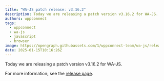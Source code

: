 ```yaml
---
title: "WA-JS patch release: v3.16.2"
description: Today we are releasing a patch version v3.16.2 for WA-JS.
authors: wppconnect
tags:
  - wppconnect
  - wa-js
  - javascript
  - browser
image: https://opengraph.githubassets.com/1/wppconnect-team/wa-js/releases/tag/v3.16.2
date: 2025-01-15T10:16:26Z
---
```


Today we are releasing a patch version v3.16.2 for WA-JS.

<!--truncate-->



For more information, see the [release page](https://github.com/wppconnect-team/wa-js/releases/tag/v3.16.2).